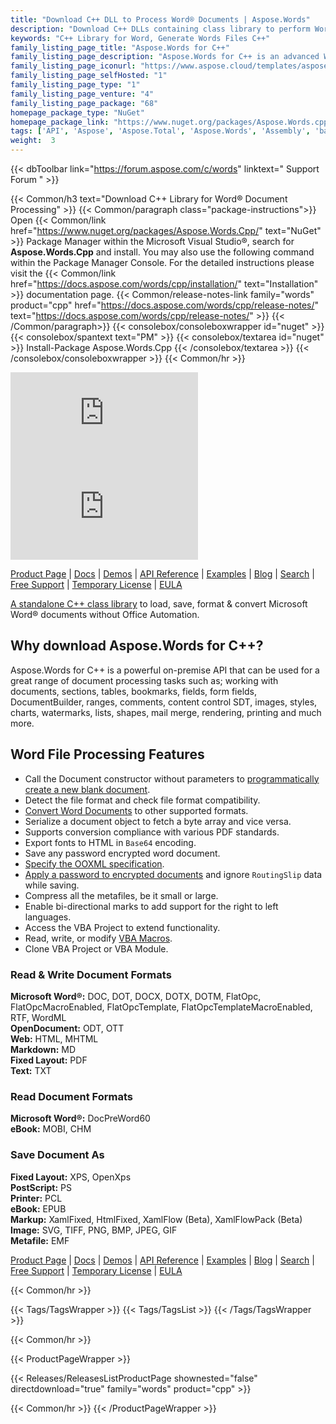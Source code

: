 ```yaml
---
title: "Download C++ DLL to Process Word® Documents | Aspose.Words"
description: "Download C++ DLLs containing class library to perform Word® & OpenOffice® Document processing tasks via on-premise API. Load, edit, render, print, & convert."
keywords: "C++ Library for Word, Generate Words Files C++"
family_listing_page_title: "Aspose.Words for C++"
family_listing_page_description: "Aspose.Words for C++ is an advanced Word document processing library that enables you to perform a wide range of document processing tasks including document creation & manipulation, directly within your own C++ applications."
family_listing_page_iconurl: "https://www.aspose.cloud/templates/aspose/App_Themes/V3/images/words/272x272/aspose_words-for-cpp.png"
family_listing_page_selfHosted: "1"
family_listing_page_type: "1"
family_listing_page_venture: "4"
family_listing_page_package: "68"
homepage_package_type: "NuGet"
homepage_package_link: "https://www.nuget.org/packages/Aspose.Words.cpp"
tags: ['API', 'Aspose', 'Aspose.Total', 'Aspose.Words', 'Assembly', 'base64', 'bmp', 'bmp-to-pdf', 'c++', 'c++14', 'cpp', 'chm', 'component', 'Conholdate', 'Conholdate.Total', 'convert', 'converter', 'core', 'cross-platform', 'digital-publishing', 'doc', 'doc-to-bmp', 'doc-to-emf', 'doc-to-html', 'doc-to-jpeg', 'doc-to-pdf', 'doc-to-png', 'doc-to-postscript', 'doc-to-ps', 'docm', 'document', 'docx', 'docx-to-epub', 'docx-to-gif', 'docx-to-html', 'docx-to-markdown', 'docx-to-md', 'docx-to-mhtml', 'docx-to-pcl', 'docx-to-pdf', 'dot', 'dotm', 'dotx', 'emf', 'emf-to-pdf', 'epub', 'Fast', 'flatopc', 'gif', 'gif-to-pdf', 'html', 'htmlfixed', 'jpeg', 'jpeg-to-pdf', 'Library', 'Linux', 'mhtml', 'Microsoft', 'mobi', 'native', 'odt', 'Office', 'opendocument', 'openoffice', 'openxps', 'ott', 'pcl', 'pcl6', 'PCLXL', 'pdf', 'pdf1.5', 'pdf17', 'png', 'png-to-pdf', 'postscript', 'print', 'ps', 'render', 'rtf', 'rtf1.9', 'svg', 'swf', 'text', 'tiff', 'tiff-to-pdf', 'txt', 'Visual-Studio', 'VisualStudio', 'wmf-to-pdf', 'word-to-bmp', 'word-to-emf', 'word-to-epub', 'word-to-gif', 'word-to-html', 'word-to-jpeg', 'word-to-markdown', 'word-to-md', 'word-to-mhtml', 'word-to-pcl', 'word-to-pdf', 'word-to-png', 'word-to-postscript', 'word-to-ps', 'wordml', 'xamlfixed', 'xamlflow', 'xps', 'GCC', 'CLang', 'Visual-C++', 'Windows']
weight:  3
---
```


{{< dbToolbar link="https://forum.aspose.com/c/words" linktext=" Support Forum " >}}

{{< Common/h3 text="Download C++ Library for Word® Document Processing"  >}}
{{< Common/paragraph class="package-instructions">}}
Open {{< Common/link href="https://www.nuget.org/packages/Aspose.Words.Cpp/" text="NuGet"  >}} Package Manager within the Microsoft Visual Studio&reg;, search for <b>Aspose.Words.Cpp</b> and install. You may also use the following command within the Package Manager Console. For the detailed instructions please visit the {{< Common/link href="https://docs.aspose.com/words/cpp/installation/" text="Installation"  >}} documentation page.
{{< Common/release-notes-link family="words" product="cpp" href="https://docs.aspose.com/words/cpp/release-notes/" text="https://docs.aspose.com/words/cpp/release-notes/"  >}}
{{< /Common/paragraph>}}
{{< consolebox/consoleboxwrapper id="nuget" >}}
       {{< consolebox/spantext text="PM" >}}
       {{< consolebox/textarea id="nuget" >}} Install-Package Aspose.Words.Cpp {{< /consolebox/textarea >}}
{{< /consolebox/consoleboxwrapper >}}
{{< Common/hr >}}

![Nuget](https://img.shields.io/nuget/v/Aspose.Words.Cpp) ![Nuget](https://img.shields.io/nuget/dt/Aspose.Words.Cpp?label=nuget%20downloads)

[Product Page](https://products.aspose.com/words/cpp/) | [Docs](https://docs.aspose.com/words/cpp/) | [Demos](https://products.aspose.app/words/family) | [API Reference](https://reference.aspose.com/words/cpp) | [Examples](https://github.com/aspose-words/Aspose.Words-for-C) | [Blog](https://blog.aspose.com/category/words/) | [Search](https://search.aspose.com/) | [Free Support](https://forum.aspose.com/c/words) | [Temporary License](https://purchase.aspose.com/temporary-license) | [EULA](https://about.aspose.com/legal/eula/)

[A standalone C++ class library](https://products.aspose.com/words/cpp/) to load, save, format & convert Microsoft Word&reg; documents without Office Automation.

## Why download Aspose.Words for C++?

Aspose.Words for C++ is a powerful on-premise API that can be used for a great range of document processing tasks such as; working with documents, sections, tables, bookmarks, fields, form fields, DocumentBuilder, ranges, comments, content control SDT, images, styles, charts, watermarks, lists, shapes, mail merge, rendering, printing and much more.

## Word File Processing Features

- Call the Document constructor without parameters to [programmatically create a new blank document](https://docs.aspose.com/words/cpp/create-or-load-a-document/).
- Detect the file format and check file format compatibility.
- [Convert Word Documents](https://docs.aspose.com/words/cpp/convert-a-document/) to other supported formats.
- Serialize a document object to fetch a byte array and vice versa.
- Supports conversion compliance with various PDF standards.
- Export fonts to HTML in `Base64` encoding.
- Save any password encrypted word document.
- [Specify the OOXML specification](https://docs.aspose.com/words/cpp/specify-save-options/).
- [Apply a password to encrypted documents](https://docs.aspose.com/words/cpp/specify-save-options/) and ignore `RoutingSlip` data while saving.
- Compress all the metafiles, be it small or large.
- Enable bi-directional marks to add support for the right to left languages.
- Access the VBA Project to extend functionality.
- Read, write, or modify [VBA Macros](https://docs.aspose.com/words/cpp/working-with-vba-macros/).
- Clone VBA Project or VBA Module.

### Read & Write Document Formats

**Microsoft Word&reg;:** DOC, DOT, DOCX, DOTX, DOTM, FlatOpc, FlatOpcMacroEnabled, FlatOpcTemplate, FlatOpcTemplateMacroEnabled, RTF, WordML\
**OpenDocument:** ODT, OTT\
**Web:** HTML, MHTML\
**Markdown:** MD\
**Fixed Layout:** PDF\
**Text:** TXT

### Read Document Formats

**Microsoft Word&reg;:** DocPreWord60\
**eBook:** MOBI, CHM

### Save Document As

**Fixed Layout:** XPS, OpenXps\
**PostScript:** PS\
**Printer:** PCL\
**eBook:** EPUB\
**Markup:** XamlFixed, HtmlFixed, XamlFlow (Beta), XamlFlowPack (Beta)\
**Image:** SVG, TIFF, PNG, BMP, JPEG, GIF\
**Metafile:** EMF

[Product Page](https://products.aspose.com/words/cpp/) | [Docs](https://docs.aspose.com/words/cpp/) | [Demos](https://products.aspose.app/words/family) | [API Reference](https://reference.aspose.com/words/cpp) | [Examples](https://github.com/aspose-words/Aspose.Words-for-C) | [Blog](https://blog.aspose.com/category/words/) | [Search](https://search.aspose.com/) | [Free Support](https://forum.aspose.com/c/words) | [Temporary License](https://purchase.aspose.com/temporary-license) | [EULA](https://about.aspose.com/legal/eula/)

{{< Common/hr >}}

{{< Tags/TagsWrapper >}}
 {{< Tags/TagsList >}}
{{< /Tags/TagsWrapper >}}

{{< Common/hr >}}

{{< ProductPageWrapper >}}
<!-- ReleasesListProductPage-->
   {{< Releases/ReleasesListProductPage shownested="false"  directdownload="true" family="words" product="cpp" >}}
<!-- /ReleasesListProductPage-->
{{< Common/hr >}}
{{< /ProductPageWrapper >}}
